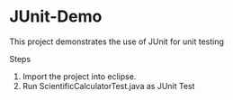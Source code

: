 # JUnit-Demo
This project demonstrates the use of JUnit for unit testing

Steps
1. Import the project into eclipse.
2. Run ScientificCalculatorTest.java as JUnit Test
